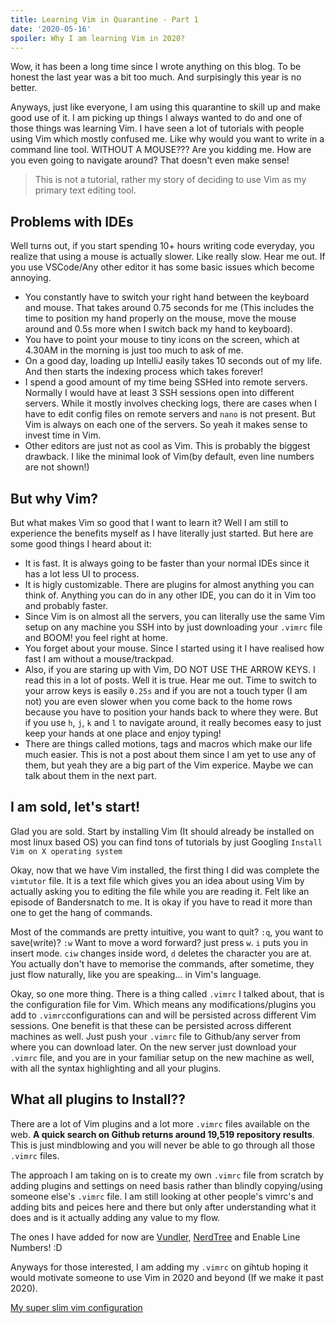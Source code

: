 ```yaml
---
title: Learning Vim in Quarantine - Part 1
date: '2020-05-16'
spoiler: Why I am learning Vim in 2020?
---
```



Wow, it has been a long time since I wrote anything on this blog. To be honest the last year was a bit too much. And surpisingly this year is no better.


Anyways, just like everyone, I am using this quarantine to skill up and make good use of it. I am picking up things I always wanted to do and one of those things was learning Vim.
I have seen a lot of tutorials with people using Vim which mostly confused me. Like why would you want to write in a command line tool. WITHOUT A MOUSE??? Are you kidding me. How are you even going to navigate around? That doesn't even make sense! 

> This is not a tutorial, rather my story of deciding to use Vim as my primary text editing tool. 

## Problems with IDEs

Well turns out, if you start spending 10+ hours writing code everyday, you realize that using a mouse is actually slower. Like really slow. Hear me out. If you use VSCode/Any other editor it has some basic issues which become annoying. 
- You constantly have to switch your right hand between the keyboard and mouse. That takes around 0.75 seconds for me (This includes the time to position my hand properly on the mouse, move the mouse around and 0.5s more when I switch back my hand to keyboard).
- You have to point your mouse to tiny icons on the screen, which at 4.30AM in the morning is just too much to ask of me.
- On a good day, loading up IntelliJ easily takes 10 seconds out of my life. And then starts the indexing process which takes forever!
- I spend a good amount of my time being SSHed into remote servers. Normally I would have at least 3 SSH sessions open into different servers. While it mostly involves checking logs, there are cases when I have to edit config files on remote servers and `nano` is not present. But Vim is always on each one of the servers. So yeah it makes sense to invest time in Vim.
- Other editors are just not as cool as Vim. This is probably the biggest drawback. I like the minimal look of Vim(by default, even line numbers are not shown!)

## But why Vim?

But what makes Vim so good that I want to learn it? Well I am still to experience the benefits myself as I have literally just started. But here are some good things I heard about it:
- It is fast. It is always going to be faster than your normal IDEs since it has a lot less UI to process.
- It is higly customizable. There are plugins for almost anything you can think of. Anything you can do in any other IDE, you can do it in Vim too and probably faster. 
- Since Vim is on almost all the servers, you can literally use the same Vim setup on any machine you SSH into by just downloading your `.vimrc` file and BOOM! you feel right at home.
- You forget about your mouse. Since I started using it I have realised how fast I am without a mouse/trackpad. 
- Also, if you are staring up with Vim, DO NOT USE THE ARROW KEYS. I read this in a lot of posts. Well it is true. Hear me out. Time to switch to your arrow keys is easily `0.25s` and if you are not a touch typer (I am not) you are even slower when you come back to the home rows because you have to position your hands back to where they were. But if you use `h`, `j`, `k` and `l` to navigate around, it really becomes easy to just keep your hands at one place and enjoy typing!
- There are things called motions, tags and macros which make our life much easier. This is not a post about them since I am yet to use any of them, but yeah they are a big part of the Vim experice. Maybe we can talk about them in the next part.

## I am sold, let's start!

Glad you are sold. Start by installing Vim (It should already be installed on most linux based OS) you can find tons of tutorials by just Googling `Install Vim on X operating system`

Okay, now that we have Vim installed, the first thing I did was complete the `vimtutor` file. It is a text file which gives you an idea about using Vim by actually asking you to editing the file while you are reading it. Felt like an episode of Bandersnatch to me. It is okay if you have to read it more than one to get the hang of commands.

Most of the commands are pretty intuitive, you want to quit? `:q`, you want to save(write)? `:w` Want to move a word forward? just press `w`. `i` puts you in insert mode. `ciw` changes inside word, `d` deletes the character you are at. You actually don't have to memorise the commands, after sometime, they just flow naturally, like you are speaking... in Vim's language.

Okay, so one more thing. There is a thing called `.vimrc` I talked about, that is the configuration file for Vim. Which means any modifications/plugins you add to `.vimrc`configurations can and will be persisted across different Vim sessions. One benefit is that these can be persisted across different machines as well. Just push your `.vimrc` file to Github/any server from where you can download later. On the new server just download your `.vimrc` file, and you are in your familiar setup on the new machine as well, with all the syntax highlighting and all your plugins.

## What all plugins to Install??

There are a lot of Vim plugins and a lot more `.vimrc` files available on the web. **A quick search on Github returns around 19,519 repository results**. This is just mindblowing and you will never be able to go through all those `.vimrc` files. 

The approach I am taking on is to create my own `.vimrc` file from scratch by adding plugins and settings on need basis rather than blindly copying/using someone else's `.vimrc` file. I am still looking at other people's vimrc's and adding bits and peices here and there but only after understanding what it does and is it actually adding any value to my flow.

The ones I have added for now are [Vundler](https://github.com/VundleVim/Vundle.vim), [NerdTree](https://github.com/preservim/nerdtree) and Enable Line Numbers! :D

Anyways for those interested, I am adding my `.vimrc` on gihtub hoping it would motivate someone to use Vim in 2020 and beyond (If we make it past 2020).


[My super slim vim configuration](https://github.com/anamritraj/vimrc)
 

